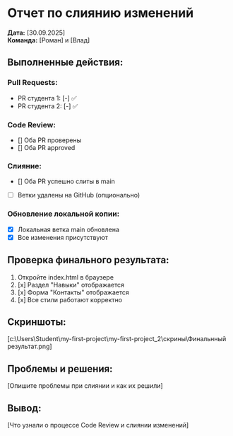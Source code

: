 # Отчет по слиянию изменений

**Дата:** [30.09.2025]  
**Команда:** [Роман] и [Влад]

## Выполненные действия:

### Pull Requests:
- PR студента 1: [-] ✅
- PR студента 2: [-] ✅

### Code Review:
- [] Оба PR проверены
- [] Оба PR approved

### Слияние:
- [] Оба PR успешно слиты в main
- [ ] Ветки удалены на GitHub (опционально)

### Обновление локальной копии:
- [x] Локальная ветка main обновлена
- [x] Все изменения присутствуют

## Проверка финального результата:
1. Откройте index.html в браузере
2. [x] Раздел "Навыки" отображается
3. [x] Форма "Контакты" отображается
4. [x] Все стили работают корректно

## Скриншоты:
[c:\Users\Student\my-first-project\my-first-project_2\скрины\Финальнный результат.png]

## Проблемы и решения:
[Опишите проблемы при слиянии и как их решили]

## Вывод:
[Что узнали о процессе Code Review и слиянии изменений]

